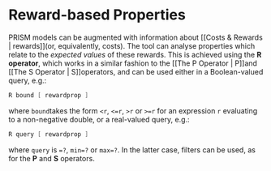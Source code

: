 # Reward-based Properties

PRISM models can be augmented with information about [[Costs & Rewards | rewards]](or, equivalently, costs). The tool can analyse properties which relate to the *expected values* of these rewards. This is achieved using the **R operator**, which works in a similar fashion to the [[The P Operator | P]]and [[The S Operator | S]]operators, and can be used either in a Boolean-valued query, e.g.:

```c
R bound [ rewardprop ]
```

where `bound`takes the form `<r`, `<=r`, `>r` or `>=r` for an expression `r` evaluating to a non-negative double, or a real-valued query, e.g.:

```c
R query [ rewardprop ]
```

where `query` is `=?`, `min=?` or `max=?`. In the latter case, filters can be used, as for the **P** and **S** operators.


